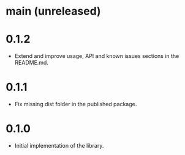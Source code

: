 # main (unreleased)

# 0.1.2
- Extend and improve usage, API and known issues sections in the README.md. 

# 0.1.1
- Fix missing dist folder in the published package.

# 0.1.0
- Initial implementation of the library.
